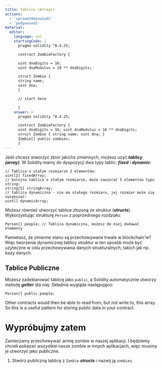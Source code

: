 ```yaml
---
title: Tablice (Arrays)
actions:
  - 'sprawdźOdpowiedź'
  - 'podpowiedź'
material:
  editor:
    language: sol
    startingCode: |
      pragma solidity ^0.4.25;

      contract ZombieFactory {

      uint dnaDigits = 16;
      uint dnaModulus = 10 ** dnaDigits;

      struct Zombie {
      string name;
      uint dna;
      }

      // start here

      }
    answer: >
      pragma solidity ^0.4.25;

      contract ZombieFactory {
      uint dnaDigits = 16; uint dnaModulus = 10 ** dnaDigits;
      struct Zombie { string name; uint dna; }
      Zombie[] public zombies;
      }
---
```


Jeśli chcesz stworzyć zbiór jakichś zmiennych, możesz użyć ***tablicy (array)***. W Solidity mamy do dyspozycji dwa typy tablic: ***fixed*** i ***dynamic***:

    // Tablica o stałym rozmiarze 2 elementów:
    uint[2] fixedArray;
    // kolejna tablica o stałym rozmiarze, może zawierać 5 elementów typu string:
    string[5] stringArray;
    // tablica dynamiczna - nie ma stałego rozmiaru, jej rozmiar może się zwiększać:
    uint[] dynamicArray;
    

Możesz również utworzyć tablice złozoną ze struktur (***structs***). Wykorzystując strukturę `Person` z poprzedniego rozdziału:

    Person[] people; // Tablica dynamiczna, możesz do niej dodawać elementy
    

Pamietasz, że zmienne stanu są przechowywane trwale w blockchain'ie? Więc tworzenie dynamicznej tablicy struktur w ten sposób może być użyteczne w celu przechowywania danych strukturalnych, takich jak np. bazy danych.

## Tablice Publiczne

Możesz zadeklarować tablicę jako `public`, a Solidity automatycznie utworzy metodę ***getter*** dla niej. Składnia wygląda następująco:

    Person[] public people;
    

Other contracts would then be able to read from, but not write to, this array. So this is a useful pattern for storing public data in your contract.

# Wypróbujmy zatem

Zamierzamy przechowywać armię zombie w naszej aplikacji. I będziemy chcieli pokazać wszystkie nasze zombie w innych aplikacjach, więc musimy je utworzyć jako publiczne.

1. Stwórz publiczną tablicę z `Zombie` ***structs*** i nazwij ją `zombies`.